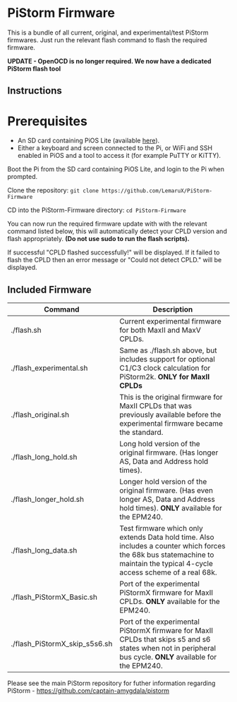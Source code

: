 # PiStorm Firmware

This is a bundle of all current, original, and experimental/test PiStorm firmwares. Just run the relevant flash command to flash the required firmware.

**UPDATE - OpenOCD is no longer required. We now have a dedicated PiStorm flash tool**

## Instructions

# Prerequisites 
- An SD card containing PiOS Lite (available [here](https://www.raspberrypi.com/software/)).
- Either a keyboard and screen connected to the Pi, or WiFi and SSH enabled in PiOS and a tool to access it (for example PuTTY or KiTTY).

Boot the Pi from the SD card containing PiOS Lite, and login to the Pi when prompted.

Clone the repository:
`git clone https://github.com/LemaruX/PiStorm-Firmware`

CD into the PiStorm-Firmware directory:
`cd PiStorm-Firmware`

You can now run the required firmware update with with the relevant command listed below, this will automatically detect your CPLD version and flash appropriately. **(Do not use sudo to run the flash scripts).**

If successful "CPLD flashed successfully!" will be displayed. If it failed to flash the CPLD then an error message or "Could not detect CPLD." will be displayed. 

## Included Firmware


| Command | Description |
| ----------- | ----------- |
| ./flash.sh | Current experimental firmware for both MaxII and MaxV CPLDs. |
| ./flash_experimental.sh | Same as ./flash.sh above, but includes support for optional C1/C3 clock calculation for PiStorm2k. **ONLY for MaxII CPLDs** |
| ./flash_original.sh | This is the original firmware for MaxII CPLDs that was previously available before the experimental firmware became the standard. |
| ./flash_long_hold.sh | Long hold version of the original firmware. (Has longer AS, Data and Address hold times).|
| ./flash_longer_hold.sh | Longer hold version of the original firmware. (Has even longer AS, Data and Address hold times). **ONLY** available for the EPM240. |
| ./flash_long_data.sh | Test firmware which only extends Data hold time. Also includes a counter which forces the 68k bus statemachine to maintain the typical 4-cycle access scheme of a real 68k. |
| ./flash_PiStormX_Basic.sh | Port of the experimental PiStormX firmware for MaxII CPLDs. **ONLY** available for the EPM240. |
| ./flash_PiStormX_skip_s5s6.sh | Port of the experimental PiStormX firmware for MaxII CPLDs that skips s5 and s6 states when not in peripheral bus cycle. **ONLY** available for the EPM240. |


Please see the main PiStorm repository for futher information regarding PiStorm - https://github.com/captain-amygdala/pistorm
